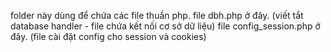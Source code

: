 folder này dùng để chứa các file thuần php.
file dbh.php ở đây. (viết tắt database handler - file chứa kết nối cơ sở dữ liệu)
file config_session.php ở đây. (file cài đặt config cho session và cookies)
